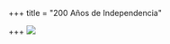 +++
title = "200 Años de Independencia"

+++
![](https://res.cloudinary.com/novatec/v1631718856/15-S_ezbsv9.png)